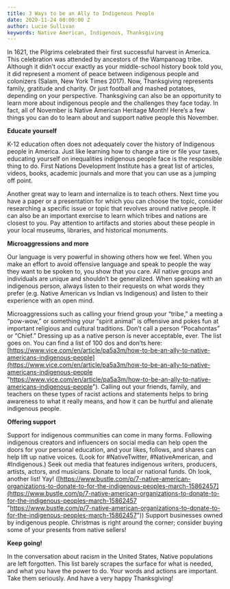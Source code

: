 ```yaml
---
title: 3 Ways to be an Ally to Indigenous People
date: 2020-11-24 00:00:00 Z
author: Lucie Sullivan
keywords: Native American, Indigenous, Thanksgiving
---
```


In 1621, the Pilgrims celebrated their first successful harvest in America. This celebration was attended by ancestors of the Wampanoag tribe. Although it didn’t occur exactly as your middle-school history book told you, it did represent a moment of peace between indigenous people and colonizers (Salam, New York Times 2017). Now, Thanksgiving represents family, gratitude and charity. Or just football and mashed potatoes, depending on your perspective. Thanksgiving can also be an opportunity to learn more about indigenous people and the challenges they face today. In fact, all of November is Native American Heritage Month! Here’s a few things you can do to learn about and support native people this November.

**Educate yourself**

K-12 education often does not adequately cover the history of Indigenous people in America. Just like learning how to change a tire or file your taxes, educating yourself on inequalities indigenous people face is the responsible thing to do. First Nations Development Institute has a great list of articles, videos, books, academic journals and more that you can use as a jumping off point.

Another great way to learn and internalize is to teach others. Next time you have a paper or a presentation for which you can choose the topic, consider researching a specific issue or topic that revolves around native people. It can also be an important exercise to learn which tribes and nations are closest to you. Pay attention to artifacts and stories about these people in your local museums, libraries, and historical monuments.

**Microaggressions and more**

Our language is very powerful in showing others how we feel. When you make an effort to avoid offensive language and speak to people the way they want to be spoken to, you show that you care. All native groups and individuals are unique and shouldn’t be generalized. When speaking with an indigenous person, always listen to their requests on what words they prefer (e.g. Native American vs Indian vs Indigenous) and listen to their experience with an open mind.

Microaggressions such as calling your friend group your “tribe,” a meeting a “pow-wow,” or something your “spirit animal” is offensive and pokes fun at important religious and cultural traditions. Don’t call a person “Pocahontas” or “Chief.” Dressing up as a native person is never acceptable, ever. The list goes on. You can find a list of 100 dos and don’ts here:
[https://www.vice.com/en/article/pa5a3m/how-to-be-an-ally-to-native-americans-indigenous-people](https://www.vice.com/en/article/pa5a3m/how-to-be-an-ally-to-native-americans-indigenous-people "https://www.vice.com/en/article/pa5a3m/how-to-be-an-ally-to-native-americans-indigenous-people"). Calling out your friends, family, and teachers on these types of racist actions and statements helps to bring awareness to what it really means, and how it can be hurtful and alienate indigenous people.

**Offering support**

Support for indigenous communities can come in many forms. Following indigenous creators and influencers on social media can help open the doors for your personal education, and your likes, follows, and shares can help lift up native voices. (Look for #NativeTwitter, #NativeAmerican, and #Indigenous.) Seek out media that features indigenous writers, producers, artists, actors, and musicians.
Donate to local or national funds. Oh look, another list! Yay! ([https://www.bustle.com/p/7-native-american-organizations-to-donate-to-for-the-indigenous-peoples-march-15862457](https://www.bustle.com/p/7-native-american-organizations-to-donate-to-for-the-indigenous-peoples-march-15862457 "https://www.bustle.com/p/7-native-american-organizations-to-donate-to-for-the-indigenous-peoples-march-15862457")) Support businesses owned by indigenous people. Christmas is right around the corner; consider buying some of your presents from native sellers!

**Keep going!**

In the conversation about racism in the United States, Native populations are left forgotten. This list barely scrapes the surface for what is needed, and what you have the power to do. Your words and actions are important. Take them seriously. And have a very happy Thanksgiving!